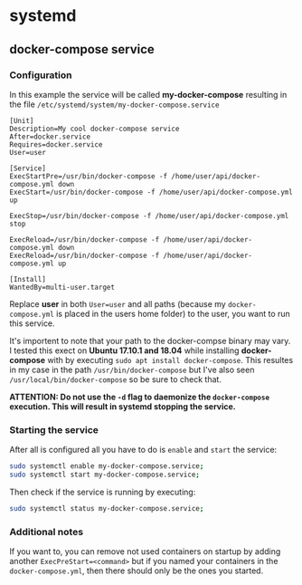 # systemd

## docker-compose service

### Configuration

In this example the service will be called **my-docker-compose** resulting in the file `/etc/systemd/system/my-docker-compose.service`

```
[Unit]
Description=My cool docker-compose service
After=docker.service
Requires=docker.service
User=user

[Service]
ExecStartPre=/usr/bin/docker-compose -f /home/user/api/docker-compose.yml down
ExecStart=/usr/bin/docker-compose -f /home/user/api/docker-compose.yml up

ExecStop=/usr/bin/docker-compose -f /home/user/api/docker-compose.yml stop

ExecReload=/usr/bin/docker-compose -f /home/user/api/docker-compose.yml down
ExecReload=/usr/bin/docker-compose -f /home/user/api/docker-compose.yml up

[Install]
WantedBy=multi-user.target
```

Replace **user** in both `User=user` and all paths (because my `docker-compose.yml` is placed in the users home folder) to the user, you want to run this service. 



It's importent to note that your path to the docker-compse binary may vary. I tested this exect on **Ubuntu 17.10.1 and 18.04** while installing **docker-compose** with by executing `sudo apt install docker-compose`. This resultes in my case in the path `/usr/bin/docker-compose` but I've also seen `/usr/local/bin/docker-compose` so be sure to check that.

**ATTENTION: Do not use the `-d` flag to daemonize the `docker-compose` execution. This will result in systemd stopping the service.**

### Starting the service

After all is configured all you have to do is `enable` and `start` the service:

```bash
sudo systemctl enable my-docker-compose.service;
sudo systemctl start my-docker-compose.service;
```

Then check if the service is running by executing:

```bash 
sudo systemctl status my-docker-compose.service;
```

### Additional notes
 If you want to, you can remove not used containers on startup by adding another `ExecPreStart=<command>` but if you named your containers in the `docker-compose.yml`, then there should only be the ones you started.
